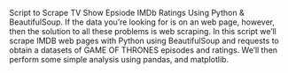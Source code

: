 Script to Scrape TV Show Epsiode IMDb Ratings Using Python & BeautifulSoup.
If the data you’re looking for is on an web page, however, then the solution to all these problems is web scraping.
In this script we’ll scrape IMDB web pages with Python using BeautifulSoup and requests to obtain a datasets of GAME OF THRONES episodes and ratings. We’ll then perform some simple analysis using pandas, and matplotlib.